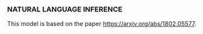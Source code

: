 ### NATURAL LANGUAGE INFERENCE
This model is based on the paper https://arxiv.org/abs/1802.05577.


